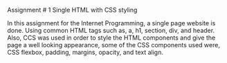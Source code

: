 Assignment # 1   Single HTML with CSS styling

In this assignment for the Internet Programming, a single page website is done. Using common HTML tags such as, a, h1, section, div, and header. Also, CCS was used in order to style the HTML components and give the page a well looking appearance, some of the CSS components used were, CSS flexbox, padding, margins, opacity, and text align. 
